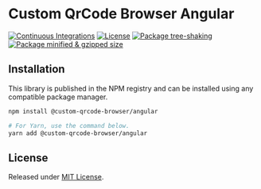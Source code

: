 # Custom QrCode Browser Angular

[![Continuous Integrations](https://github.com/CyrilDesch/custom-qrcode-browser/actions/workflows/continuous-integrations.yaml/badge.svg?branch=main)](https://github.com/CyrilDesch/custom-qrcode-browser/actions/workflows/continuous-integrations.yaml)
[![License](https://badgen.net/github/license/CyrilDesch/custom-qrcode-browser)](./LICENSE)
[![Package tree-shaking](https://badgen.net/bundlephobia/tree-shaking/custom-qrcode-browser)](https://bundlephobia.com/package/custom-qrcode-browser)
[![Package minified & gzipped size](https://badgen.net/bundlephobia/minzip/custom-qrcode-browser)](https://bundlephobia.com/package/custom-qrcode-browser)

## Installation

This library is published in the NPM registry and can be installed using any compatible package manager.

```sh
npm install @custom-qrcode-browser/angular

# For Yarn, use the command below.
yarn add @custom-qrcode-browser/angular

```

## License

Released under [MIT License](./LICENSE).
